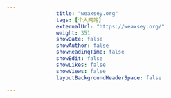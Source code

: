 ---
                title: "weaxsey.org"
                tags: [个人网站]
                externalUrl: "https://weaxsey.org/"
                weight: 351
                showDate: false
                showAuthor: false
                showReadingTime: false
                showEdit: false
                showLikes: false
                showViews: false
                layoutBackgroundHeaderSpace: false
                ---

